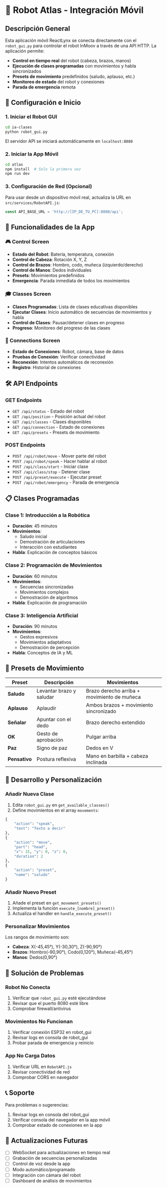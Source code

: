 # 🤖 Robot Atlas - Integración Móvil

## Descripción General

Esta aplicación móvil ReactLynx se conecta directamente con el `robot_gui.py` para controlar el robot InMoov a través de una API HTTP. La aplicación permite:

- **Control en tiempo real** del robot (cabeza, brazos, manos)
- **Ejecución de clases programadas** con movimientos y habla sincronizados
- **Presets de movimiento** predefinidos (saludo, aplauso, etc.)
- **Monitoreo de estado** del robot y conexiones
- **Parada de emergencia** remota

## 🚀 Configuración e Inicio

### 1. Iniciar el Robot GUI
```bash
cd ia-clases
python robot_gui.py
```

El servidor API se iniciará automáticamente en `localhost:8080`

### 2. Iniciar la App Móvil
```bash
cd atlas
npm install  # Solo la primera vez
npm run dev
```

### 3. Configuración de Red (Opcional)
Para usar desde un dispositivo móvil real, actualiza la URL en `src/services/RobotAPI.js`:
```javascript
const API_BASE_URL = 'http://[IP_DE_TU_PC]:8080/api';
```

## 📱 Funcionalidades de la App

### 🎮 Control Screen
- **Estado del Robot**: Batería, temperatura, conexión
- **Control de Cabeza**: Rotación X, Y, Z
- **Control de Brazos**: Hombro, codo, muñeca (izquierdo/derecho)
- **Control de Manos**: Dedos individuales
- **Presets**: Movimientos predefinidos
- **Emergencia**: Parada inmediata de todos los movimientos

### 🎓 Classes Screen
- **Clases Programadas**: Lista de clases educativas disponibles
- **Ejecutar Clases**: Inicio automático de secuencias de movimientos y habla
- **Control de Clases**: Pausar/detener clases en progreso
- **Progreso**: Monitoreo del progreso de las clases

### 🔗 Connections Screen
- **Estado de Conexiones**: Robot, cámara, base de datos
- **Pruebas de Conexión**: Verificar conectividad
- **Reconexión**: Intentos automáticos de reconexión
- **Registro**: Historial de conexiones

## 🛠️ API Endpoints

### GET Endpoints
- `GET /api/status` - Estado del robot
- `GET /api/position` - Posición actual del robot
- `GET /api/classes` - Clases disponibles
- `GET /api/connection` - Estado de conexiones
- `GET /api/presets` - Presets de movimiento

### POST Endpoints
- `POST /api/robot/move` - Mover parte del robot
- `POST /api/robot/speak` - Hacer hablar al robot
- `POST /api/class/start` - Iniciar clase
- `POST /api/class/stop` - Detener clase
- `POST /api/preset/execute` - Ejecutar preset
- `POST /api/robot/emergency` - Parada de emergencia

## 📋 Clases Programadas

### Clase 1: Introducción a la Robótica
- **Duración**: 45 minutos
- **Movimientos**: 
  - Saludo inicial
  - Demostración de articulaciones
  - Interacción con estudiantes
- **Habla**: Explicación de conceptos básicos

### Clase 2: Programación de Movimientos
- **Duración**: 60 minutos
- **Movimientos**:
  - Secuencias sincronizadas
  - Movimientos complejos
  - Demostración de algoritmos
- **Habla**: Explicación de programación

### Clase 3: Inteligencia Artificial
- **Duración**: 90 minutos
- **Movimientos**:
  - Gestos expresivos
  - Movimientos adaptativos
  - Demostración de percepción
- **Habla**: Conceptos de IA y ML

## 🎯 Presets de Movimiento

| Preset | Descripción | Movimientos |
|--------|-------------|-------------|
| **Saludo** | Levantar brazo y saludar | Brazo derecho arriba + movimiento de muñeca |
| **Aplauso** | Aplaudir | Ambos brazos + movimiento sincronizado |
| **Señalar** | Apuntar con el dedo | Brazo derecho extendido |
| **OK** | Gesto de aprobación | Pulgar arriba |
| **Paz** | Signo de paz | Dedos en V |
| **Pensativo** | Postura reflexiva | Mano en barbilla + cabeza inclinada |

## 🔧 Desarrollo y Personalización

### Añadir Nueva Clase
1. Edita `robot_gui.py` en `get_available_classes()`
2. Define movimientos en el array `movements`:
```python
{
    "action": "speak", 
    "text": "Texto a decir"
},
{
    "action": "move", 
    "part": "head", 
    "x": 15, "y": 0, "z": 0, 
    "duration": 2
},
{
    "action": "preset", 
    "name": "saludo"
}
```

### Añadir Nuevo Preset
1. Añade el preset en `get_movement_presets()`
2. Implementa la función `execute_[nombre]_preset()`
3. Actualiza el handler en `handle_execute_preset()`

### Personalizar Movimientos
Los rangos de movimiento son:
- **Cabeza**: X(-45,45°), Y(-30,30°), Z(-90,90°)
- **Brazos**: Hombro(-90,90°), Codo(0,120°), Muñeca(-45,45°)
- **Manos**: Dedos(0,90°)

## 🚨 Solución de Problemas

### Robot No Conecta
1. Verificar que `robot_gui.py` esté ejecutándose
2. Revisar que el puerto 8080 esté libre
3. Comprobar firewall/antivirus

### Movimientos No Funcionan
1. Verificar conexión ESP32 en robot_gui
2. Revisar logs en consola de robot_gui
3. Probar parada de emergencia y reinicio

### App No Carga Datos
1. Verificar URL en `RobotAPI.js`
2. Revisar conectividad de red
3. Comprobar CORS en navegador

## 📞 Soporte

Para problemas o sugerencias:
1. Revisar logs en consola del robot_gui
2. Verificar consola del navegador en la app móvil
3. Comprobar estado de conexiones en la app

## 🔄 Actualizaciones Futuras

- [ ] WebSocket para actualizaciones en tiempo real
- [ ] Grabación de secuencias personalizadas
- [ ] Control de voz desde la app
- [ ] Modo automático/programado
- [ ] Integración con cámara del robot
- [ ] Dashboard de análisis de movimientos
